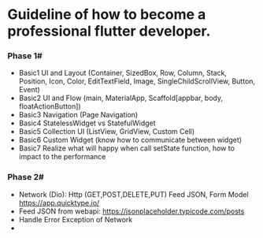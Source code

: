 # Guideline of how to become a professional flutter developer.

### Phase 1#

- Basic1 UI and Layout (Container, SizedBox, Row, Column, Stack, Position, Icon, Color, EditTextField, Image, SingleChildScrollView, Button, Event)
- Basic2 UI and Flow (main, MaterialApp, Scaffold[appbar, body, floatActionButton])
- Basic3 Navigation (Page Navigation)
- Basic4 StatelessWidget vs StatefulWidget
- Basic5 Collection UI (ListView, GridView, Custom Cell)
- Basic6 Custom Widget (know how to communicate between widget)
- Basic7 Realize what will happy when call setState function, how to impact to the performance

### Phase 2#

- Network (Dio): Http (GET,POST,DELETE,PUT) Feed JSON, Form Model https://app.quicktype.io/
- Feed JSON from webapi: https://jsonplaceholder.typicode.com/posts
- Handle Error Exception of Network
- 
